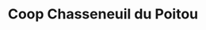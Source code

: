 ---
title: "Coop Chasseneuil du Poitou"
url: /chasseneuil-du-poitou/coop-chasseneuil-du-poitou/
shop: Supermarkt
---